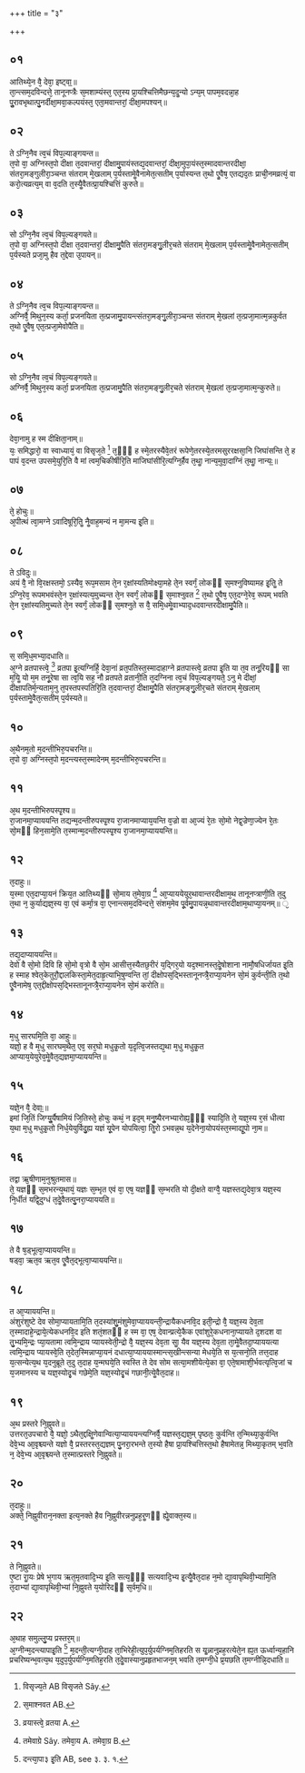 +++
title = "३"

+++
## ०१
आतिथ्ये᳘न वै᳘ देवा᳘ इष्ट्वा᳟॥  
ता᳘न्त्सम᳘दविन्दत्ते᳘ तानूनप्त्रैः स᳘मशाम्यंस्त᳘ एत᳘स्य प्रा᳘यश्चित्तिमैछन्य᳘दॗन्यो ऽन्य᳘म् पापम᳘वदन्ना᳘ह पुॗरावभृथात्पु᳘नर्दीक्षा᳘मवा᳘कल्पयंस्त᳘ एता᳘मवान्तरां᳘ दीक्षा᳘मपश्यन्॥  
## ०२
ते ऽग्नि᳘नैव त्व᳘चं विप᳘ल्याङ्गयन्त॥  
त᳘पो वा᳘ अग्निस्त᳘पो दीक्षा त᳘दवान्तरां᳘ दीक्षामु᳘पायंस्तद्य᳘दवान्तरां᳘ दीक्षा᳘मुपा᳘यंस्त᳘स्मादवान्तरदीक्षा᳘ संतरा᳘मङ्गुलीरा᳘ञ्चन्त संतराम् मे᳘खलाम् प᳘र्यस्तामेॗवैनामेत᳘त्सतीम् प᳘र्यास्यन्त त᳘थो एॗवैष᳘ एतद्यद᳘तः प्राची᳘नमव्रत्यं᳘ वा करो᳘त्यव्रत्य᳘म् वा व᳘दति त᳘स्यैॗवैतत्प्रा᳘यश्चित्तिं कुरुते॥  
## ०३
सो ऽग्नि᳘नैव त्व᳘चं विप᳘ल्यङ्गयते॥  
त᳘पो वा᳘ अग्निस्त᳘पो दीक्षा त᳘दवान्तरां᳘ दीक्षामु᳘पैति संतरा᳘मङ्गु᳘लीर᳘चते संतराम् मे᳘खलाम् प᳘र्यस्तामेॗवैनामेत᳘त्सतीम् प᳘र्यस्यते प्रजा᳘मु हैव त᳘द्देवा उ᳘पायन्॥  
## ०४
ते ऽग्नि᳘नैव त्व᳘च विप᳘ल्याङ्गयन्त॥  
अग्निर्वै᳘ मिथुन᳘स्य कर्ता᳘ प्रजनयिता त᳘त्प्रजामु᳘पायन्त्संतरा᳘मङ्गु᳘लीरा᳘ञ्चन्त संतराम् मे᳘खलां त᳘त्प्रजा᳘मात्म᳘न्नकुर्वत त᳘थो एॗवैष᳘ एत᳘त्प्रजा᳘मेवोपैति॥  
## ०५
सो ऽग्नि᳘नैव त्व᳘चं विप᳘ल्यङ्गयते॥  
अग्निर्वै᳘ मिथुन᳘स्य कर्ता᳘ प्रजनयिता त᳘त्प्रजामु᳘पैति संतरा᳘मङ्गु᳘लीर᳘चते संतराम् मे᳘खलां त᳘त्प्रजा᳘मात्म᳘न्कुरुते॥  
## ०६
देवा᳘नामु ह स्म दीक्षिता᳘नाम्॥  
यः᳘ समिद्धारो᳘ वा स्वाध्यायं᳘ वा विसृज᳘ते [^1] त᳘ᳫं᳘ ह स्मे᳘तरस्यैवे᳘तरं रूपेणे᳘तरस्ये᳘तरमसुररक्षसा᳘नि जिघांसन्ति ते᳘ ह पापं व᳘दन्त उपसमे᳘युरि᳘ति वै मां त्वम᳘चिकीर्षीरि᳘ति माजिघांसीरि᳘त्यग्नि᳘र्हैव त᳘थाॗ नान्य᳘मुवा᳘दाग्निं त᳘थाॗ नान्यः᳟॥  

[^1]: विसृज्य᳘ते AB विसृजते Sây. 

## ०७
ते᳘ होचुः॥  
अ᳘पीत्थं त्वा᳘मग्ने ऽवादिषूरि᳘तिॗ नैॗवाह᳘मन्यं न मा᳘मन्य इ᳘ति॥  
## ०८
ते ऽविदुः॥  
अयं वै᳘ नो वि᳘रक्षस्तमो᳘ ऽस्यैव᳘ रूप᳘मसाम ते᳘न र᳘क्षांस्यतिमोक्ष्या᳘महे ते᳘न स्वर्गं᳘ लोकᳫं स᳘मश्नुविष्यामह इ᳘तिॗ ते ऽग्नि᳘रेव᳘ रूपमभवंस्ते᳘न र᳘क्षांस्यत्य᳘मुच्यन्त ते᳘न स्वर्गं᳘ लोकᳫं स᳘माश्नुवत [^2] त᳘थो एॗवैष᳘ एत᳘दग्ने᳘रेव᳘ रूपम् भवति ते᳘न र᳘क्षांस्यतिमुच्यते ते᳘न स्वर्गं᳘ लोकᳫं स᳘मश्नुते स वै᳘ समि᳘धमेॗवाभ्याद᳘धदवान्तरदीक्षामु᳘पैति॥  

[^2]: स᳘माश्नवत AB.

## ०९
स᳘ समि᳘ध᳘मभ्या᳘दधाति॥  
अ᳘ग्ने व्रतपास्त्वे᳘ [^3] व्रतपा इ᳘त्यग्निर्हि᳘ देवा᳘नां व्रत᳘पतिस्त᳘स्मादाहाग्ने व्रतपास्त्वे᳘ व्रतपा इ᳘ति या त᳘व तनू᳘रियᳫं सा म᳘यिॗ यो म᳘म तनू᳘रेषा सा त्व᳘यि सह᳘ नौ व्रतपते व्रतानी᳘ति त᳘दग्निना त्व᳘चं विप᳘ल्यङ्गयते᳘ ऽनु मे दीक्षां᳘ दीक्षापतिर्म᳘न्यताम᳘नु त᳘पस्तपस्पतिरि᳘ति त᳘दवान्तरां᳘ दीक्षामु᳘पैति संतरा᳘मङ्गु᳘लीर᳘चते संतराम् मे᳘खलाम् प᳘र्यस्तामेॗवैत᳘त्सतीम् प᳘र्यस्यते॥  

[^3]: व्रयास्त्वे᳘ व्रतया A. 

## १०
अ᳘थैनम᳘तो म᳘दन्तीभिरु᳘पचरन्ति॥  
त᳘पो वा᳘ अग्निस्त᳘पो म᳘दन्त्यस्त᳘स्मादेनम् म᳘दन्तीभिरु᳘पचरन्ति॥  
## ११
अ᳘थ म᳘दन्तीभिरुपस्पृ᳘श्य॥  
रा᳘जानमा᳘प्याययन्ति तद्यन्म᳘दन्तीरुपस्पृ᳘श्य रा᳘जानमाप्याय᳘यन्ति व᳘ज्रो वा आ᳘ज्यं रे᳘तः सो᳘मो नेद्व᳘ज्रेणा᳘ज्येन रे᳘तः सो᳘मᳫं हिन᳘सामे᳘ति त᳘स्मान्म᳘दन्तीरुपस्पृ᳘श्य रा᳘जानमा᳘प्याययन्ति॥  
## १२
त᳘दाहुः॥  
य᳘स्मा एत᳘दाप्या᳘यनं क्रिय᳘त आतिथ्यᳫं सो᳘माय त᳘मेवा᳘ग्र [^4] आ᳘प्याययेयुर᳘थावान्तरदीक्षाम᳘थ तानूनप्त्राणी᳘ति त᳘दु त᳘था न᳘ कुर्याद्यज्ञ᳘स्य वा᳘ एवं कर्मा᳘त्र वा᳘ एनान्त्सम᳘दविन्दत्ते᳘ संशम᳘मेव पू᳘र्वमु᳘पायन्न᳘थावान्तरदीक्षाम᳘थाप्या᳘यनम्॥  ᳘

[^4]: तमेवाग्रे Sây. तमेवा᳘य A. तमेवा᳘ग्र B. 

## १३
तद्य᳘दाप्याययन्ति॥  
देवो वै सो᳘मो दिवि हि सो᳘मो वृत्रो वै सो᳘म आसीत्त᳘स्यैतछ᳘रीरं य᳘द्गिर᳘यो यद᳘श्मानस्त᳘देॗषोशाना नामौ᳘षधिर्जायत इ᳘ति ह स्माह श्वेत᳘केतुरौ᳘द्दालकिस्ता᳘मेत᳘दाहृ᳘त्याभि᳘षुण्वन्ति तां᳘ दीक्षोपस᳘द्भिस्तानूनप्त्रै᳘राप्या᳘यनेन सो᳘मं कुर्वन्ती᳘ति त᳘थो एॗवैनामेष᳘ एत᳘द्दीक्षोपस᳘द्भिस्तानूनप्त्रै᳘राप्या᳘यनेन सो᳘मं करोति॥  
## १४
म᳘धु सारघमि᳘ति वा᳘ आहुः॥  
यज्ञो᳘ ह वै म᳘धु सारघम᳘थैत᳘ एव᳘ सर᳘घो मधुकृ᳘तो य᳘दृत्वि᳘जस्तद्य᳘था म᳘धु मधुकृ᳘त आप्याय᳘येयुरेव᳘मेॗवैत᳘द्यज्ञमा᳘प्याययन्ति॥  
## १५
यज्ञे᳘न वै᳘ देवाः᳟॥  
इमां जि᳘तिं जिग्युॗर्यैषामियं जि᳘तिस्ते᳘ होचुः कथं᳘ न इद᳘म् मनुॗष्यैरनभ्यारोह्य᳘ᳫं᳘ स्यादि᳘ति ते᳘ यज्ञ᳘स्य र᳘सं धीत्वा य᳘था म᳘धु मधुकृ᳘तो निर्ध᳘येयुर्विदु᳘ह्य यज्ञं यू᳘पेन योपयित्वा᳘ तिॗरो ऽभवन्न᳘थ य᳘देनेना᳘योपयंस्त᳘स्माद्यू᳘पो ना᳘म॥  
## १६
तद्वा ऋ᳘षीणाम᳘नुश्रुतमास॥  
ते᳘ यज्ञᳫं स᳘मभरन्य᳘थायं᳘ यज्ञः स᳘म्भृत एवं वा᳘ एष᳘ यज्ञᳫं स᳘म्भरति यो दी᳘क्षते वाग्वै᳘ यज्ञस्तद्य᳘देवा᳘त्र यज्ञ᳘स्य नि᳘र्धीतं यद्वि᳘दुग्धं त᳘देॗवैतत्पु᳘नरा᳘प्याययति॥  
## १७
ते वै ष᳘ड्भूत्वा᳘प्याययन्ति॥  
षड्वा᳘ ऋत᳘व ऋत᳘व एॗवैत᳘द्भूत्वा᳘प्याययन्ति॥  
## १८
त आ᳘प्याययन्ति॥  
अंशुरंशुष्टे देव सोमा᳘प्यायतामि᳘ति त᳘दस्यांशु᳘मंशुमेवा᳘प्याययन्ती᳘न्द्रायैकधनवि᳘द इती᳘न्द्रो वै᳘ यज्ञ᳘स्य देव᳘ता त᳘स्मादाहे᳘न्द्राये᳘त्येकधनवि᳘द इति शतं᳘शतᳫं ह स्म वा᳘ एष᳘ देवान्प्रत्ये᳘कैक एवांशुरे᳘कधनाना᳘प्यायते द᳘शदश वा तु᳘भ्यमि᳘न्द्रः प्या᳘यतामा त्वमि᳘न्द्राय प्यायस्वेती᳘न्द्रो वै᳘ यज्ञ᳘स्य देव᳘ता साॗ यैव यज्ञ᳘स्य देव᳘ता ता᳘मेॗवैतदा᳘प्याययत्या त्वमि᳘न्द्राय प्यायस्वे᳘ति त᳘देत᳘स्मिन्नाप्या᳘यनं दधात्या᳘प्याययास्मान्त्स᳘खीन्त्सन्या मेधये᳘ति स य᳘त्सनो᳘ति तत्त᳘दाह य᳘त्सन्येत्य᳘थ य᳘दनुब्रूते त᳘दु त᳘दाह य᳘न्मघये᳘ति स्वस्ति ते देव सोम सत्या᳘मशीयेत्ये᳘का वा᳘ एते᳘षामाशी᳘र्भवत्यृत्वि᳘जां च य᳘जमानस्य च यज्ञ᳘स्योदृ᳘चं गछेमे᳘ति यज्ञ᳘स्योदृ᳘चं गछानी᳘त्येॗवैत᳘दाह॥  
## १९
अ᳘थ प्रस्तरे नि᳘ह्नुवते॥  
उत्तरत᳘उपचारो वै᳘ यज्ञो᳘ ऽथैत᳘द्दक्षिॗणेवान्वित्या᳘प्याययन्त्यग्निर्वै᳘ यज्ञस्त᳘द्यज्ञ᳘म् पृष्ठतः᳘ कुर्वन्ति त᳘न्मिथ्या᳘कुर्वन्ति देवे᳘भ्य आ᳘वृश्च्यन्ते यज्ञो वै᳘ प्रस्तरस्त᳘द्यज्ञम् पु᳘नरा᳘रभन्ते त᳘स्यो हैषा प्रा᳘यश्चित्तिस्त᳘थो हैषामेतन्न᳘ मिथ्या᳘कृतम् भ᳘वति न᳘ देवे᳘भ्य आ᳘वृश्च्यन्ते त᳘स्मात्प्रस्तरे नि᳘ह्नुवते॥  
## २०
त᳘दाहुः॥  
अक्ते᳘ निह्नुवीरान᳘नक्ता इत्य᳘नक्ते हैव नि᳘ह्नुवीरन्ननुप्रह᳘रॗणᳫं ह्येॗवाक्त᳘स्य॥  
## २१
ते नि᳘ह्नुवते॥  
ए᳘ष्टा राॗयः प्रेषे भ᳘गाय ऋत᳘मृतवादि᳘भ्य इ᳘ति सत्य᳘ᳫं᳘ सत्यवादि᳘भ्य इ᳘त्यैॗवैत᳘दाह न᳘मो द्या᳘वापृथिवी᳘भ्यामि᳘ति त᳘दाभ्यां द्या᳘वापृथिवी᳘भ्यां नि᳘ह्नुवते य᳘योरिदᳫं स᳘र्वम᳘धि॥  
## २२
अ᳘थाह समुल्लु᳘प्य प्रस्तर᳘म्॥  
अ᳘ग्नीन्म᳘दन्त्यापाइ᳘ति [^5] म᳘दन्ती᳘त्यग्नी᳘दाह ता᳘भिरेही᳘त्युप᳘र्युपर्यग्निम᳘तिहरति स यॗन्नानुप्रह᳘रत्येते᳘न ह्य᳘त ऊर्ध्वान्य᳘हानि प्रचरिष्यन्भ᳘वत्य᳘थ य᳘दुप᳘र्युपर्यग्नि᳘मतिह᳘रति त᳘देॗवास्यानुप्रहृतभाजन᳘म् भवति त᳘मग्नी᳘धे प्र᳘यछति त᳘मग्नीन्नि᳘दधाति॥  

[^5]: दन्त्या᳘पा३ इ᳘ति AB, see ३. ३. १.